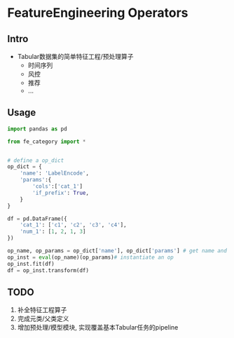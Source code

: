 # FeatureEngineering Operators

## Intro

- Tabular数据集的简单特征工程/预处理算子
   - 时间序列
   - 风控
   - 推荐
   - ... 
## Usage

```python
import pandas as pd

from fe_category import *


# define a op_dict
op_dict = {
    'name': 'LabelEncode',
    'params':{
        'cols':['cat_1']
        'if_prefix': True,
    }
}

df = pd.DataFrame({
    'cat_1': ['c1', 'c2', 'c3', 'c4'],
    'num_1': [1, 2, 1, 3]
})

op_name, op_params = op_dict['name'], op_dict['params'] # get name and params
op_inst = eval(op_name)(op_params)# instantiate an op
op_inst.fit(df)
df = op_inst.transform(df)

```

## TODO

1. 补全特征工程算子
2. 完成元类/父类定义
3. 增加预处理/模型模块, 实现覆盖基本Tabular任务的pipeline